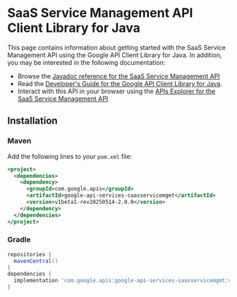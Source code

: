 # SaaS Service Management API Client Library for Java



This page contains information about getting started with the SaaS Service Management API
using the Google API Client Library for Java. In addition, you may be interested
in the following documentation:

* Browse the [Javadoc reference for the SaaS Service Management API][javadoc]
* Read the [Developer's Guide for the Google API Client Library for Java][google-api-client].
* Interact with this API in your browser using the [APIs Explorer for the SaaS Service Management API][api-explorer]

## Installation

### Maven

Add the following lines to your `pom.xml` file:

```xml
<project>
  <dependencies>
    <dependency>
      <groupId>com.google.apis</groupId>
      <artifactId>google-api-services-saasservicemgmt</artifactId>
      <version>v1beta1-rev20250514-2.0.0</version>
    </dependency>
  </dependencies>
</project>
```

### Gradle

```gradle
repositories {
  mavenCentral()
}
dependencies {
  implementation 'com.google.apis:google-api-services-saasservicemgmt:v1beta1-rev20250514-2.0.0'
}
```

[javadoc]: https://googleapis.dev/java/google-api-services-saasservicemgmt/latest/index.html
[google-api-client]: https://github.com/googleapis/google-api-java-client/
[api-explorer]: https://developers.google.com/apis-explorer/#p/saasservicemgmt/v1/
